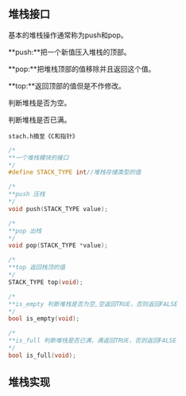 ## 堆栈接口

基本的堆栈操作通常称为push和pop。

**push:**把一个新值压入堆栈的顶部。

**pop:**把堆栈顶部的值移除并且返回这个值。

**top:**返回顶部的值但是不作修改。

判断堆栈是否为空。

判断堆栈是否已满。

`stach.h摘至《C和指针》`

```c
/*
**一个堆栈模块的接口
*/
#define STACK_TYPE int//堆栈存储类型的值

/*
**push 压栈
*/
void push(STACK_TYPE value);

/*
**pop 出栈
*/
void pop(STACK_TYPE *value);

/*
**top 返回栈顶的值
*/
STACK_TYPE top(void);

/*
**is_empty 判断堆栈是否为空,空返回TRUE，否则返回FALSE
*/
bool is_empty(void);

/*
**is_full 判断堆栈是否已满，满返回TRUE，否则返回FALSE
*/
bool is_full(void);
```



## 堆栈实现

